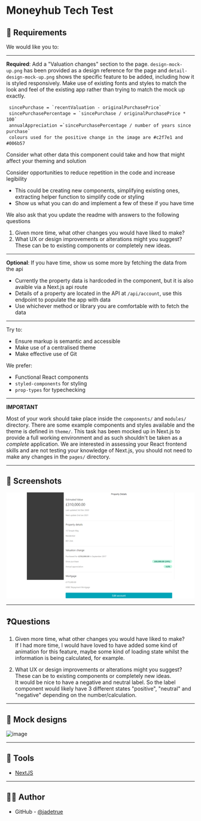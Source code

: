 # Moneyhub Tech Test

## 📝 Requirements

We would like you to:

---

**Required**: Add a "Valuation changes" section to the page. `design-mock-up.png` has been provided as a design reference for the page and `detail-design-mock-up.png` shows the specific feature to be added, including how it is styled responsively. Make use of existing fonts and styles to match the look and feel of the existing app rather than trying to match the mock up exactly.

```
 sincePurchase = `recentValuation - originalPurchasePrice`
 sincePurchasePercentage = `sincePurchase / originalPurchasePrice * 100`
 annualAppreciation =`sincePurchasePercentage / number of years since purchase`
 colours used for the positive change in the image are #c2f7e1 and #006b57
```

Consider what other data this component could take and how that might affect your theming and solution

Consider opportunities to reduce repetition in the code and increase legibility

-   This could be creating new components, simplifying existing ones, extracting helper function to simplify code or styling
-   Show us what you can do and implement a few of these if you have time

We also ask that you update the readme with answers to the following questions

1. Given more time, what other changes you would have liked to make?
2. What UX or design improvements or alterations might you suggest? These can be to existing components or completely new ideas.

---

**Optional**: If you have time, show us some more by fetching the data from the api

-   Currently the property data is hardcoded in the component, but it is also avaible via a Next.js api route
-   Details of a property are located in the API at `/api/account`, use this endpoint to populate the app with data
-   Use whichever method or library you are comfortable with to fetch the data

---

Try to:

-   Ensure markup is semantic and accessible
-   Make use of a centralised theme
-   Make effective use of Git

We prefer:

-   Functional React components
-   `styled-components` for styling
-   `prop-types` for typechecking

---

**IMPORTANT**

Most of your work should take place inside the `components/` and `modules/` directory. There are some example components and styles available and the theme is defined in `theme/`. This task has been mocked up in Next.js to provide a full working environment and as such shouldn't be taken as a _complete_ application. We are interested in assessing your React frontend skills and are not testing your knowledge of Next.js, you should not need to make any changes in the `pages/` directory.

---

## 📸 Screenshots

![image](https://github.com/jadetrue/frontend-valuation-feature/blob/main/public/screencapture.png?raw=true)

---

## ❓Questions

1. Given more time, what other changes you would have liked to make?<br />
   If I had more time, I would have loved to have added some kind of animation for this feature, maybe some kind of loading state whilst the information is being calculated, for example.

2. What UX or design improvements or alterations might you suggest? These can be to existing components or completely new ideas.<br />
   It would be nice to have a negative and neutral label. So the label component would likely have 3 different states "positive", "neutral" and "negative" depending on the number/calculation.

---

## 🎨 Mock designs

![image](https://github.com/jadetrue/frontend-valuation-feature/blob/main/design-mock-up.png?raw=true)

---

## 🧰 Tools

-   [NextJS](https://nextjs.org/)

---

## ✍🏻 Author

-   GitHub - [@jadetrue](https://github.com/jadetrue/)

